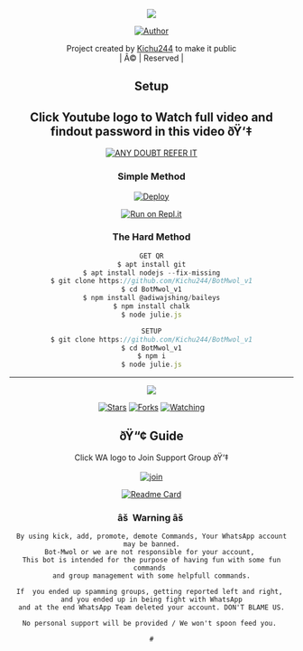 <div align="center">

 </a>
</p>
<div align="center">
  <p align="center">
<img src=https://i.imgur.com/ZzqO1v5.jpeg>
</p>
  <p align="center">
<a href="https://github.com/cyberchekuthan"><img title="Author" src="https://img.shields.io/badge/Author-Kichu/Kichu244?color=blue&style=for-the-badge&logo=whatsapp"></a>
</p>
</div>
<p align="center">
Project created by <a href="https://github.com/Kichu244">Kichu244</a> to make it public
    <br>
       | Â© |
        Reserved |
    <br> 
</p>

## Setup
<div align="center"> 


## Click Youtube logo to Watch full video and findout password in this video ðŸ‘‡

 [![ANY DOUBT REFER IT](https://www.linkpicture.com/q/YouTube-Logo-700x394.png)](https://youtu.be/5MKycJxmA4c)


  ### Simple Method
  
[![Deploy](https://www.herokucdn.com/deploy/button.svg)](https://heroku.com/deploy?template=https://github.com/Kichu244/BotMwol_v1.git)



  
[![Run on Repl.it](https://repl.it/badge/github/quiec/whatsAlfa)](https://replit.com/@Kichu244/Amalser-2)
  
### The Hard Method
```js
GET QR
$ apt install git
$ apt install nodejs --fix-missing
$ git clone https://github.com/Kichu244/BotMwol_v1
$ cd BotMwol_v1
$ npm install @adiwajshing/baileys
$ npm install chalk
$ node julie.js
```
      
```js
SETUP
$ git clone https://github.com/Kichu244/BotMwol_v1
$ cd BotMwol_v1
$ npm i
$ node julie.js
```

----

  <p align="center">
  <a href="httsp://github.com/Amal-ser/Amalser">
    
<a href="https://github.com/Amal-ser/followers">
<img src="https://img.shields.io/github/repo-size/cyberchekuthan/Amalser_v2?color=green&label=Repo%20total%20size&style=plastic">
<p align="center">
<a href="https://github.com/Amal-ser/followers"
<img title="Followers" src="https://img.shields.io/github/followers/Amal-ser?color=blue&style=flat-square"></a>
<a href="https://github.com/Amal-ser/Amalser/stargazers/"><img title="Stars" src="https://img.shields.io/github/stars/Amal-ser/Amalser?color=blue&style=flat-square"></a>
<a href="https://github.com/Amal-ser/Amalser/network/members"><img title="Forks" src="https://img.shields.io/github/forks/Amal-ser/Amalser?color=blue&style=flat-square"></a>
<a href="https://github.com/Amal-ser/Amalser/watchers"><img title="Watching" src="https://img.shields.io/github/watchers/Amal-ser/Amalser?label=Watchers&color=blue&style=flat-square"></a>
</p>

## ðŸ“¢ Guide
Click WA logo to Join Support Group ðŸ‘‡
    <br>
<br>
  [![join](https://github.com/Alien-alfa/PublicBot/blob/main/wlogo.svg.png)](https://chat.whatsapp.com/CbRlEux876XFsWQfIlOKty)
  <div align="center">
       
  [![Readme Card](https://github-readme-stats.vercel.app/api/pin/?username=Kichu244&repo=BotMwol_v1&theme=nightowl)](https://github.com/Kichu244/BotMwol_v1)
  </div>
    
### âš  Warning âš 

```
By using kick, add, promote, demote Commands, Your WhatsApp account may be banned.
Bot-Mwol or we are not responsible for your account, 
This bot is intended for the purpose of having fun with some fun commands 
and group management with some helpfull commands.

If  you ended up spamming groups, getting reported left and right, 
and you ended up in being fight with WhatsApp
and at the end WhatsApp Team deleted your account. DON'T BLAME US.

No personal support will be provided / We won't spoon feed you. 

#
